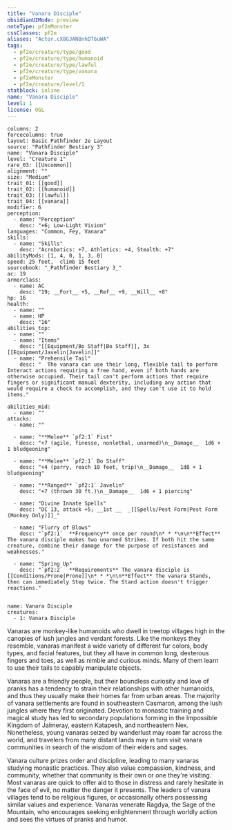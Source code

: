 ```yaml
---
title: "Vanara Disciple"
obsidianUIMode: preview
noteType: pf2eMonster
cssClasses: pf2e
aliases: "Actor.cX8GJAN8nhDT6uWA" 
tags:
  - pf2e/creature/type/good
  - pf2e/creature/type/humanoid
  - pf2e/creature/type/lawful
  - pf2e/creature/type/vanara
  - pf2eMonster
  - pf2e/creature/level/1
statblock: inline
name: "Vanara Disciple"
level: 1
license: OGL
---
```


```statblock
columns: 2
forcecolumns: true
layout: Basic Pathfinder 2e Layout
source: "Pathfinder Bestiary 3"
name: "Vanara Disciple"
level: "Creature 1"
rare_03: [[Uncommon]]
alignment: ""
size: "Medium"
trait_01: [[good]]
trait_02: [[humanoid]]
trait_03: [[lawful]]
trait_04: [[vanara]]
modifier: 6
perception:
  - name: "Perception"
    desc: "+6; Low-Light Vision"
languages: "Common, Fey, Vanara"
skills:
  - name: "Skills"
    desc: "Acrobatics: +7, Athletics: +4, Stealth: +7"
abilityMods: [1, 4, 0, 1, 3, 0]
speed: 25 feet,  climb 15 feet
sourcebook: "_Pathfinder Bestiary 3_"
ac: 19
armorclass:
  - name: AC
    desc: "19; __Fort__ +5, __Ref__ +9, __Will__ +8"
hp: 16
health:
  - name: ""
  - name: HP
    desc: "16"
abilities_top:
  - name: ""
  - name: "Items"
    desc: "[[Equipment/Bo Staff|Bo Staff]], 3x [[Equipment/Javelin|Javelin]]"
  - name: "Prehensile Tail"
    desc: "  The vanara can use their long, flexible tail to perform Interact actions requiring a free hand, even if both hands are otherwise occupied. Their tail can't perform actions that require fingers or significant manual dexterity, including any action that would require a check to accomplish, and they can't use it to hold items."

abilities_mid:
  - name: ""
attacks:
  - name: ""

  - name: "**Melee** `pf2:1` Fist"
    desc: "+7 (agile, finesse, nonlethal, unarmed)\n__Damage__  1d6 + 1 bludgeoning"

  - name: "**Melee** `pf2:1` Bo Staff"
    desc: "+4 (parry, reach 10 feet, trip)\n__Damage__  1d8 + 1 bludgeoning"

  - name: "**Ranged** `pf2:1` Javelin"
    desc: "+7 (thrown 30 ft.)\n__Damage__  1d6 + 1 piercing"

  - name: "Divine Innate Spells"
    desc: "DC 13, attack +5; __1st __  _[[Spells/Pest Form|Pest Form (Monkey Only)]]_"

  - name: "Flurry of Blows"
    desc: "`pf2:1`  **Frequency** once per round\n* * *\n\n**Effect** The vanara disciple makes two unarmed Strikes. If both hit the same creature, combine their damage for the purpose of resistances and weaknesses."

  - name: "Spring Up"
    desc: "`pf2:2`  **Requirements** The vanara disciple is [[Conditions/Prone|Prone]]\n* * *\n\n**Effect** The vanara Stands, then can immediately Step twice. The Stand action doesn't trigger reactions."
 
```

```encounter-table
name: Vanara Disciple
creatures:
  - 1: Vanara Disciple
```



Vanaras are monkey-like humanoids who dwell in treetop villages high in the canopies of lush jungles and verdant forests. Like the monkeys they resemble, vanaras manifest a wide variety of different fur colors, body types, and facial features, but they all have in common long, dexterous fingers and toes, as well as nimble and curious minds. Many of them learn to use their tails to capably manipulate objects.

Vanaras are a friendly people, but their boundless curiosity and love of pranks has a tendency to strain their relationships with other humanoids, and thus they usually make their homes far from urban areas. The majority of vanara settlements are found in southeastern Casmaron, among the lush jungles where they first originated. Devotion to monastic training and magical study has led to secondary populations forming in the Impossible Kingdom of Jalmeray, eastern Katapesh, and northeastern Nex. Nonetheless, young vanaras seized by wanderlust may roam far across the world, and travelers from many distant lands may in turn visit vanara communities in search of the wisdom of their elders and sages.

Vanara culture prizes order and discipline, leading to many vanaras studying monastic practices. They also value compassion, kindness, and community, whether that community is their own or one they're visiting. Most vanaras are quick to offer aid to those in distress and rarely hesitate in the face of evil, no matter the danger it presents. The leaders of vanara villages tend to be religious figures, or occasionally others possessing similar values and experience. Vanaras venerate Ragdya, the Sage of the Mountain, who encourages seeking enlightenment through worldly action and sees the virtues of pranks and humor.
